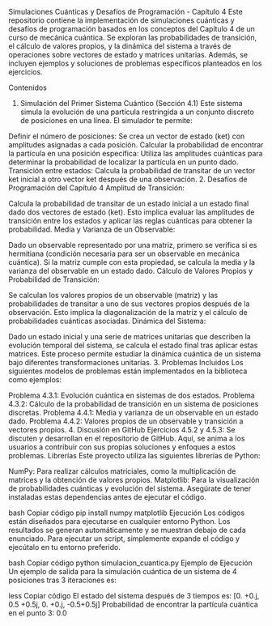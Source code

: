 Simulaciones Cuánticas y Desafíos de Programación - Capítulo 4
Este repositorio contiene la implementación de simulaciones cuánticas y desafíos de programación basados en los conceptos del Capítulo 4 de un curso de mecánica cuántica. Se exploran las probabilidades de transición, el cálculo de valores propios, y la dinámica del sistema a través de operaciones sobre vectores de estado y matrices unitarias. Además, se incluyen ejemplos y soluciones de problemas específicos planteados en los ejercicios.

Contenidos
1. Simulación del Primer Sistema Cuántico (Sección 4.1)
Este sistema simula la evolución de una partícula restringida a un conjunto discreto de posiciones en una línea. El simulador te permite:

Definir el número de posiciones: Se crea un vector de estado (ket) con amplitudes asignadas a cada posición.
Calcular la probabilidad de encontrar la partícula en una posición específica: Utiliza las amplitudes cuánticas para determinar la probabilidad de localizar la partícula en un punto dado.
Transición entre estados: Calcula la probabilidad de transitar de un vector ket inicial a otro vector ket después de una observación.
2. Desafíos de Programación del Capítulo 4
Amplitud de Transición:

Calcula la probabilidad de transitar de un estado inicial a un estado final dado dos vectores de estado (ket). Esto implica evaluar las amplitudes de transición entre los estados y aplicar las reglas cuánticas para obtener la probabilidad.
Media y Varianza de un Observable:

Dado un observable representado por una matriz, primero se verifica si es hermitiana (condición necesaria para ser un observable en mecánica cuántica). Si la matriz cumple con esta propiedad, se calcula la media y la varianza del observable en un estado dado.
Cálculo de Valores Propios y Probabilidad de Transición:

Se calculan los valores propios de un observable (matriz) y las probabilidades de transitar a uno de sus vectores propios después de la observación. Esto implica la diagonalización de la matriz y el cálculo de probabilidades cuánticas asociadas.
Dinámica del Sistema:

Dado un estado inicial y una serie de matrices unitarias que describen la evolución temporal del sistema, se calcula el estado final tras aplicar estas matrices. Este proceso permite estudiar la dinámica cuántica de un sistema bajo diferentes transformaciones unitarias.
3. Problemas Incluidos
Los siguientes modelos de problemas están implementados en la biblioteca como ejemplos:

Problema 4.3.1: Evolución cuántica en sistemas de dos estados.
Problema 4.3.2: Cálculo de la probabilidad de transición en un sistema de posiciones discretas.
Problema 4.4.1: Media y varianza de un observable en un estado dado.
Problema 4.4.2: Valores propios de un observable y transición a vectores propios.
4. Discusión en GitHub
Ejercicios 4.5.2 y 4.5.3: Se discuten y desarrollan en el repositorio de GitHub. Aquí, se anima a los usuarios a contribuir con sus propias soluciones y enfoques a estos problemas.
Librerías
Este proyecto utiliza las siguientes librerías de Python:

NumPy: Para realizar cálculos matriciales, como la multiplicación de matrices y la obtención de valores propios.
Matplotlib: Para la visualización de probabilidades cuánticas y evolución del sistema.
Asegúrate de tener instaladas estas dependencias antes de ejecutar el código.

bash
Copiar código
pip install numpy matplotlib
Ejecución
Los códigos están diseñados para ejecutarse en cualquier entorno Python. Los resultados se generan automáticamente y se muestran debajo de cada enunciado. Para ejecutar un script, simplemente expande el código y ejecútalo en tu entorno preferido.

bash
Copiar código
python simulacion_cuantica.py
Ejemplo de Ejecución
Un ejemplo de salida para la simulación cuántica de un sistema de 4 posiciones tras 3 iteraciones es:

less
Copiar código
El estado del sistema después de 3 tiempos es: [0.  +0.j, 0.5 +0.5j, 0.  +0.j, -0.5+0.5j]
Probabilidad de encontrar la partícula cuántica en el punto 3: 0.0
